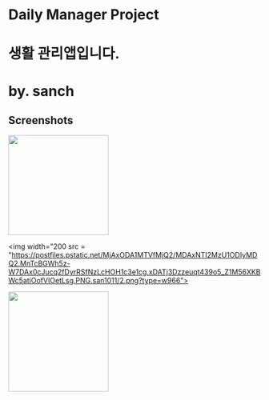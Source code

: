 # Daily Manager Project

# 생활 관리앱입니다.

# by. sanch

Screenshots
-----------

<div>
<img width="200" src = "https://postfiles.pstatic.net/MjAxODA1MTVfOTUg/MDAxNTI2MzU1ODIyMDA4.2V3-_0Hcx88pVa8UgRuRLE3g8VfCwKZWwB_1JOC_sgUg.0rthn9l-QNR0Z2UQqfYgHUZzGtWEFggtbf4nc7CBxVcg.PNG.san1011/1.png?type=w966">
  
<img width="200 src = "https://postfiles.pstatic.net/MjAxODA1MTVfMjQ2/MDAxNTI2MzU1ODIyMDQ2.MnTcBGWh5z-W7DAx0cJucq2fDyrRSfNzLcHOH1c3e1cg.xDATj3Dzzeuqt439o5_Z1M56XKBWc5atiOofVIOetLsg.PNG.san1011/2.png?type=w966">

<img width="200" src = "https://postfiles.pstatic.net/MjAxODA1MTVfMjEz/MDAxNTI2MzU1ODIyMDAx.Zx0iWck2Kx2aoMo5xVi53VheLbXsWOE0X1PpPhpbIrEg.CjxyrnskS7PuyPlCiiMmKSRcJg4y-SqCHROVsejTkhQg.PNG.san1011/3.png?type=w966">

</div>

